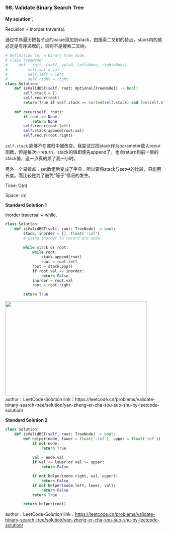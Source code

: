 ### 98. Validate Binary Search Tree

**My solution**：

Recusion + Inorder traversal.

通过中序遍历把各节点的value添加到stack，由搜索二叉树的特点，stack内的值必定是有序递增的，否则不是搜索二叉树。

```python
# Definition for a binary tree node.
# class TreeNode:
#     def __init__(self, val=0, left=None, right=None):
#         self.val = val
#         self.left = left
#         self.right = right
class Solution:
    def isValidBST(self, root: Optional[TreeNode]) -> bool:
        self.stack = []
        self.recur(root)
        return True if self.stack == sorted(self.stack) and len(self.stack) == len(set(self.stack)) else False
    
    def recur(self, root):
        if root == None:
            return None
        self.recur(root.left)
        self.stack.append(root.val)
        self.recur(root.right)
```

`self.stack` 能够不在递归中被改变。我尝试过把stack作为parameter放入recur函数，但是每次一return，stack的值即便先append了，也会return到前一层的stack值，这一点真的烦了我一小时。

另外一个易错点：set数组后变成了字典，所以要将stack与set中的比较，只能用长度。而比较是为了避免“等于”情况的发生。

Time: O(n)

Space: (n)



**Standard Solution 1** 

Inorder traversal + while.

```python
class Solution:
    def isValidBST(self, root: TreeNode) -> bool:
        stack, inorder = [], float('-inf')
        # using inorder to record pre node
        
        while stack or root:
            while root:
                stack.append(root)
                root = root.left
            root = stack.pop()
            if root.val <= inorder:
                return False
            inorder = root.val
            root = root.right

        return True
```

<img src="https://user-images.githubusercontent.com/104201605/188347195-adc7c58c-d84d-4bb8-be5f-3e5a11bf72c3.PNG" width="450" height="300">
author：LeetCode-Solution
link：https://leetcode.cn/problems/validate-binary-search-tree/solution/yan-zheng-er-cha-sou-suo-shu-by-leetcode-solution/



**Standard Solution 2**

```python
class Solution:
    def isValidBST(self, root: TreeNode) -> bool:
        def helper(node, lower = float('-inf'), upper = float('inf')) -> bool:
            if not node:
                return True
            
            val = node.val
            if val <= lower or val >= upper:
                return False

            if not helper(node.right, val, upper):
                return False
            if not helper(node.left, lower, val):
                return False
            return True

        return helper(root)
```

author：LeetCode-Solution
link：https://leetcode.cn/problems/validate-binary-search-tree/solution/yan-zheng-er-cha-sou-suo-shu-by-leetcode-solution/
